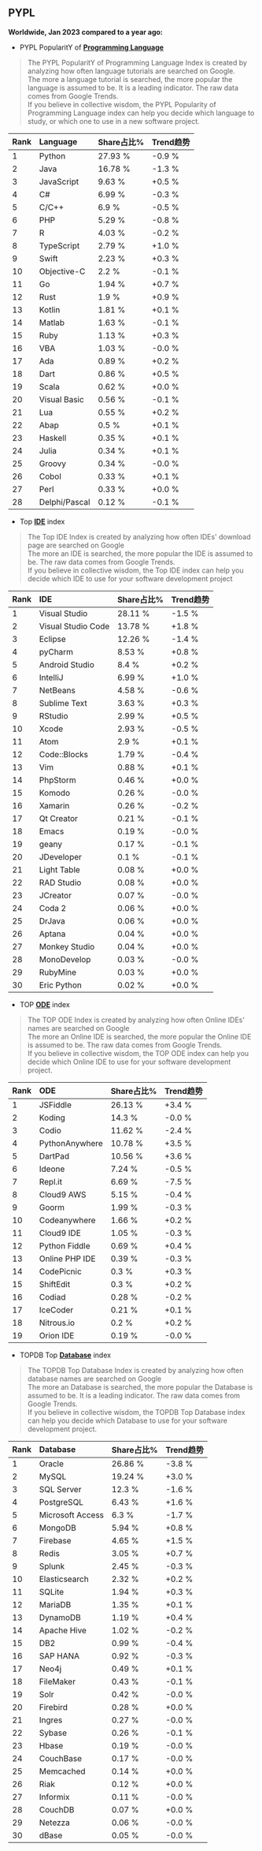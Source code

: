 ## PYPL

**Worldwide, Jan 2023 compared to a year ago:**  

- PYPL PopularitY of [**Programming Language**](https://pypl.github.io/PYPL.html)
>The PYPL PopularitY of Programming Language Index is created by analyzing how often language tutorials are searched on Google.    
The more a language tutorial is searched, the more popular the language is assumed to be. It is a leading indicator. The raw data comes from Google Trends.  
If you believe in collective wisdom, the PYPL Popularity of Programming Language index can help you decide which language to study, or which one to use in a new software project.  


|Rank|Language|Share占比%|Trend趋势|
|:----|:----|:----|:----|
|1|Python|27.93 %|-0.9 %
|2|Java|16.78 %|-1.3 %
|3|JavaScript|9.63 %|+0.5 %
|4|C#|6.99 %|-0.3 %
|5|C/C++|6.9 %|-0.5 %
|6|PHP|5.29 %|-0.8 %
|7|R|4.03 %|-0.2 %
|8|TypeScript|2.79 %|+1.0 %
|9|Swift|2.23 %|+0.3 %
|10|Objective-C|2.2 %|-0.1 %
|11|Go|1.94 %|+0.7 %
|12|Rust|1.9 %|+0.9 %
|13|Kotlin|1.81 %|+0.1 %
|14|Matlab|1.63 %|-0.1 %
|15|Ruby|1.13 %|+0.3 %
|16|VBA|1.03 %|-0.0 %
|17|Ada|0.89 %|+0.2 %
|18|Dart|0.86 %|+0.5 %
|19|Scala|0.62 %|+0.0 %
|20|Visual Basic|0.56 %|-0.1 %
|21|Lua|0.55 %|+0.2 %
|22|Abap|0.5 %|+0.1 %
|23|Haskell|0.35 %|+0.1 %
|24|Julia|0.34 %|+0.1 %
|25|Groovy|0.34 %|-0.0 %
|26|Cobol|0.33 %|+0.1 %
|27|Perl|0.33 %|+0.0 %
|28|Delphi/Pascal|0.12 %|-0.1 %

- Top [**IDE**](https://pypl.github.io/IDE.html) index  
>The Top IDE Index is created by analyzing how often IDEs' download page are searched on Google  
The more an IDE is searched, the more popular the IDE is assumed to be. The raw data comes from Google Trends.  
If you believe in collective wisdom, the Top IDE index can help you decide which IDE to use for your software development project  

|Rank|IDE|Share占比%|Trend趋势|
|:----|:----|:----|:----|
|1|Visual Studio|28.11 %|-1.5 %
|2|Visual Studio Code|13.78 %|+1.8 %
|3|Eclipse|12.26 %|-1.4 %
|4|pyCharm|8.53 %|+0.8 %
|5|Android Studio|8.4 %|+0.2 %
|6|IntelliJ|6.99 %|+1.0 %
|7|NetBeans|4.58 %|-0.6 %
|8|Sublime Text|3.63 %|+0.3 %
|9|RStudio|2.99 %|+0.5 %
|10|Xcode|2.93 %|-0.5 %
|11|Atom|2.9 %|+0.1 %
|12|Code::Blocks|1.79 %|-0.4 %
|13|Vim|0.88 %|+0.1 %
|14|PhpStorm|0.46 %|+0.0 %
|15|Komodo|0.26 %|-0.0 %
|16|Xamarin|0.26 %|-0.2 %
|17|Qt Creator|0.21 %|-0.1 %
|18|Emacs|0.19 %|-0.0 %
|19|geany|0.17 %|-0.1 %
|20|JDeveloper|0.1 %|-0.1 %
|21|Light Table|0.08 %|+0.0 %
|22|RAD Studio|0.08 %|+0.0 %
|23|JCreator|0.07 %|-0.0 %
|24|Coda 2|0.06 %|+0.0 %
|25|DrJava|0.06 %|+0.0 %
|26|Aptana|0.04 %|+0.0 %
|27|Monkey Studio|0.04 %|+0.0 %
|28|MonoDevelop|0.03 %|-0.0 %
|29|RubyMine|0.03 %|+0.0 %
|30|Eric Python|0.02 %|+0.0 %

- TOP [**ODE**](https://pypl.github.io/ODE.html) index
>The TOP ODE Index is created by analyzing how often Online IDEs' names are searched on Google    
The more an Online IDE is searched, the more popular the Online IDE is assumed to be. The raw data comes from Google Trends.  
If you believe in collective wisdom, the TOP ODE index can help you decide which Online IDE to use for your software development project.

|Rank|ODE|Share占比%|Trend趋势|
|:----|:----|:----|:----|
|1|JSFiddle|26.13 %|+3.4 %
|2|Koding|14.3 %|-0.0 %
|3|Codio|11.62 %|-2.4 %
|4|PythonAnywhere|10.78 %|+3.5 %
|5|DartPad|10.56 %|+3.6 %
|6|Ideone|7.24 %|-0.5 %
|7|Repl.it|6.69 %|-7.5 %
|8|Cloud9 AWS|5.15 %|-0.4 %
|9|Goorm|1.99 %|-0.3 %
|10|Codeanywhere|1.66 %|+0.2 %
|11|Cloud9 IDE|1.05 %|-0.3 %
|12|Python Fiddle|0.69 %|+0.4 %
|13|Online PHP IDE|0.39 %|-0.3 %
|14|CodePicnic|0.3 %|+0.3 %
|15|ShiftEdit|0.3 %|+0.2 %
|16|Codiad|0.28 %|-0.2 %
|17|IceCoder|0.21 %|+0.1 %
|18|Nitrous.io|0.2 %|+0.2 %
|19|Orion IDE|0.19 %|-0.0 %

- TOPDB Top [**Database**](https://pypl.github.io/DB.html) index
>The TOPDB Top Database Index is created by analyzing how often database names are searched on Google  
The more an Database is searched, the more popular the Database is assumed to be. It is a leading indicator. The raw data comes from Google Trends.  
If you believe in collective wisdom, the TOPDB Top Database index can help you decide which Database to use for your software development project.   

|Rank|Database|Share占比%|Trend趋势|
|:----|:----|:----|:----|
|1|Oracle|26.86 %|-3.8 %
|2|MySQL|19.24 %|+3.0 %
|3|SQL Server|12.3 %|-1.6 %
|4|PostgreSQL|6.43 %|+1.6 %
|5|Microsoft Access|6.3 %|-1.7 %
|6|MongoDB|5.94 %|+0.8 %
|7|Firebase|4.65 %|+1.5 %
|8|Redis|3.05 %|+0.7 %
|9|Splunk|2.45 %|-0.3 %
|10|Elasticsearch|2.32 %|+0.2 %
|11|SQLite|1.94 %|+0.3 %
|12|MariaDB|1.35 %|+0.1 %
|13|DynamoDB|1.19 %|+0.4 %
|14|Apache Hive|1.02 %|-0.2 %
|15|DB2|0.99 %|-0.4 %
|16|SAP HANA|0.92 %|-0.3 %
|17|Neo4j|0.49 %|+0.1 %
|18|FileMaker|0.43 %|-0.1 %
|19|Solr|0.42 %|-0.0 %
|20|Firebird|0.28 %|+0.0 %
|21|Ingres|0.27 %|-0.0 %
|22|Sybase|0.26 %|-0.1 %
|23|Hbase|0.19 %|-0.0 %
|24|CouchBase|0.17 %|-0.0 %
|25|Memcached|0.14 %|+0.0 %
|26|Riak|0.12 %|+0.0 %
|27|Informix|0.11 %|-0.0 %
|28|CouchDB|0.07 %|+0.0 %
|29|Netezza|0.06 %|-0.0 %
|30|dBase|0.05 %|-0.0 %

